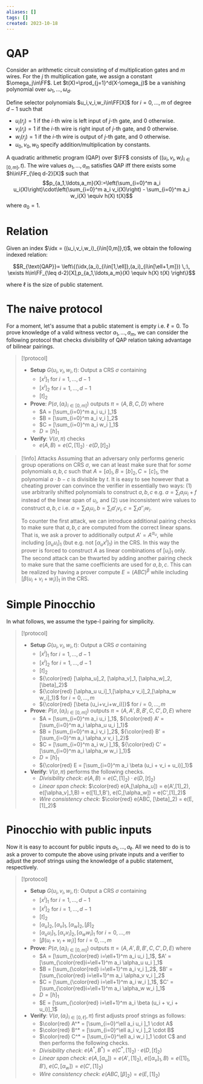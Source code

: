 ```yaml
---
aliases: []
tags: []
created: 2023-10-18
---
```

$\newcommand{\FF}{\mathbb{F}}$
$\newcommand{\idx}{\mathsf{i}}$
$\newcommand{\stm}{\mathsf{x}}$
$\newcommand{\wit}{\mathsf{w}}$

# QAP
Consider an arithmetic circuit consisting of $d$ multiplication gates and $m$ wires. 
For the $j$ th multiplication gate, we assign a constant $\omega_j\in\FF$. Let $t(X)=\prod_{j=1}^d(X-\omega_j)$ be a vanishing polynomial over $\omega_1,\ldots,\omega_d$.

Define selector polynomials $u_i,v_i,w_i\in\FF[X]$ for $i=0,\ldots,m$ of degree $d-1$ such that
  - $u_i(r_j)=1$ if the $i$-th wire is left input of $j$-th gate, and $0$ otherwise.
  - $v_i(r_j)=1$ if the $i$-th wire is right input of $j$-th gate, and $0$ otherwise.
  - $w_i(r_j)=1$ if the $i$-th wire is output of $j$-th gate, and $0$ otherwise.
  - $u_0,v_0,w_0$ specify addition/multiplication by constants. 

A quadratic arithmetic program (QAP) over $\FF$ consists of $((u_i,v_i,w_i)_{i\in[0,m]},t)$.
The wire values $a_1,\ldots,a_m$ satisfies QAP iff there exists some $h\in\FF_{\leq d-2}[X]$ such that
$$p_{a_1,\ldots,a_m}(X):=\left(\sum_{i=0}^m a_i u_i(X)\right)\cdot\left(\sum_{i=0}^m a_i v_i(X)\right) - \sum_{i=0}^m a_i w_i(X) \equiv h(X) t(X)$$
where $a_0=1$. 

# Relation
Given an index $\idx = ((u_i,v_i,w_i)_{i\in[0,m]},t)$, we obtain the following indexed relation:

$$R_{\text{QAP}}= \left\{(\idx,(a_i)_{i\in[1,\ell]},(a_i)_{i\in[\ell+1,m]}) \,:\, \exists h\in\FF_{\leq d-2}[X],p_{a_1,\ldots,a_m}(X) \equiv h(X) t(X)  \right\}$$

where $\ell$ is the size of public statement. 

# The naive protocol
For a moment, let's assume that a public statement is empty i.e. $\ell=0$.
To prove knowledge of a valid witness vector $a_1,\ldots,a_m$, we can consider the following protocol that checks divisibility of QAP relation taking advantage of bilinear pairings. 

> [!protocol] 
> - **Setup** $G(u_i,v_i,w_i,t)$: Output a CRS $\sigma$ containing
>   - $[x^i]_1$ for $i=1,\ldots,d-1$
>   - $[x^i]_2$ for $i=1,\ldots,d-1$
>   - $[t]_2$
> - **Prove**: $P(\sigma,(a_i)_{i\in [0,m]})$ outputs $\pi = (A,B,C,D)$ where
>   - $A = [\sum_{i=0}^m a_i u_i ]_1$
>   - $B = [\sum_{i=0}^m a_i v_i ]_2$
>   - $C = [\sum_{i=0}^m a_i w_i ]_1$
>   - $D = [h]_1$
> - **Verify**: $V(\sigma,\pi)$ checks
>   - $e(A,B) = e(C,[1]_2) \cdot e(D, [t]_2)$

> [!info] Attacks
> Assuming that an adversary only performs generic group operations on CRS $\sigma$, we can at least make sure that for *some* polynomials $a,b,c$ such that $A=[a]_1,B=[b]_2,C=[c]_1$, the polynomial $a\cdot b- c$ is divisible by $t$. It is easy to see however that a cheating prover can convince the verifier in essentially two ways: (1) use arbitrarily shifted polynomials to construct $a,b,c$ e.g. $a = \sum_i a_i u_i + f$ instead of the linear span of $u_i$, and  (2) use inconsistent wire values to construct $a,b,c$ i.e. $a = \sum_i a_i u_i, b = \sum_i a'_i v_i, c = \sum_i a''_i w_i$. 
> 
> To counter the first attack, we can introduce additional pairing checks to make sure that $a,b,c$ are computed from the correct linear spans. That is, we ask a prover to additionally output $A'=A^{\alpha_u}$, while including $[\alpha_u u_i]_1$ (but e.g. not $[\alpha_u x^i]_1$) in the CRS. In this way the prover is forced to construct $A$ as linear combinations of $[u_i]_1$ only. 
> The second attack can be thwarted by adding another pairing check to make sure that the same coefficients are used for $a,b,c$. This can be realized by having a prover compute $E=(ABC)^\beta$ while including $[\beta(u_i+v_i+w_i)]_1$ in the CRS. 

# Simple Pinocchio
In what follows, we assume the type-I pairing for simplicity. 
> [!protocol] 
> - **Setup** $G(u_i,v_i,w_i,t)$: Output a CRS $\sigma$ containing
>   - $[x^i]_1$ for $i=1,\ldots,d-1$
>   - $[x^i]_2$ for $i=1,\ldots,d-1$
>   - $[t]_2$
>   - ${\color{red} [\alpha_u]_2, [\alpha_v]_1, [\alpha_w]_2, [\beta]_2}$
>   - ${\color{red} [\alpha_u u_i]_1,[\alpha_v v_i]_2,[\alpha_w w_i]_1}$ for $i=0,\ldots,m$
>   - ${\color{red} [\beta (u_i+v_i+w_i)]}$ for $i=0,\ldots,m$
> - **Prove**: $P(\sigma,(a_i)_{i\in [0,m]})$ outputs $\pi = (A,A',B,B',C,C',D,E)$ where
>   - $A = [\sum_{i=0}^m a_i u_i ]_1$, ${\color{red} A' = [\sum_{i=0}^m a_i \alpha_u u_i ]_1}$
>   - $B = [\sum_{i=0}^m a_i v_i ]_2$, ${\color{red} B' = [\sum_{i=0}^m a_i \alpha_v v_i ]_2}$
>   - $C = [\sum_{i=0}^m a_i w_i ]_1$, ${\color{red} C' = [\sum_{i=0}^m a_i \alpha_w w_i ]_1}$
>   - $D = [h]_1$
>   - ${\color{red} E = [\sum_{i=0}^m a_i \beta (u_i + v_i + u_i)]_1}$
> - **Verify**: $V(\sigma,\pi)$ performs the following checks.
>   - *Divisibility check*: $e(A,B) = e(C,[1]_2) \cdot e(D, [t]_2)$ 
>   - *Linear span check*: $\color{red} e(A,[\alpha_u]) = e(A',[1]_2), e([\alpha_v]_1,B) = e([1]_1,B'), e(C,[\alpha_w]) = e(C',[1]_2)$
>   - *Wire consistency check*: $\color{red} e(ABC, [\beta]_2) = e(E, [1]_2)$ 

# Pinocchio with public inputs
Now it is easy to account for public inputs $a_1,\ldots,a_\ell$. All we need to do is to ask a prover to compute the above using private inputs and a verifier to adjust the proof strings using the knowledge of a public statement, respectively.

> [!protocol] 
> - **Setup** $G(u_i,v_i,w_i,t)$: Output a CRS $\sigma$ containing
>   - $[x^i]_1$ for $i=1,\ldots,d-1$
>   - $[x^i]_2$ for $i=1,\ldots,d-1$
>   - $[t]_2$
>   - $[\alpha_u]_2, [\alpha_v]_1, [\alpha_w]_2, [\beta]_2$
>   - $[\alpha_u u_i]_1,[\alpha_v v_i]_2,[\alpha_w w_i]_1$ for $i=0,\ldots,m$
>   - $[\beta (u_i+v_i+w_i)]$ for $i=0,\ldots,m$
> - **Prove**: $P(\sigma,(a_i)_{i\in [0,m]})$ outputs $\pi = (A,A',B,B',C,C',D,E)$ where
>   - $A = [\sum_{\color{red} i=\ell+1}^m a_i u_i ]_1$, $A' = [\sum_{\color{red}i=\ell+1}^m a_i \alpha_u u_i ]_1$
>   - $B = [\sum_{\color{red} i=\ell+1}^m a_i v_i ]_2$, $B' = [\sum_{\color{red} i=\ell+1}^m a_i \alpha_v v_i ]_2$
>   - $C = [\sum_{\color{red} i=\ell+1}^m a_i w_i ]_1$, $C' = [\sum_{\color{red}i=\ell+1}^m a_i \alpha_w w_i ]_1$
>   - $D = [h]_1$
>   - $E = [\sum_{\color{red} i=\ell+1}^m a_i \beta (u_i + v_i + u_i)]_1$
> - **Verify**: $V(\sigma,(a_i)_{i\in [0,\ell]},\pi)$ first adjusts proof strings as follows:
>   - $\color{red} A^* = [\sum_{i=0}^\ell a_i u_i ]_1 \cdot A$
>   - $\color{red} B^* = [\sum_{i=0}^\ell a_i v_i ]_2 \cdot B$
>   - $\color{red} C^* = [\sum_{i=0}^\ell a_i w_i ]_1 \cdot C$
> and then performs the following checks.
>   - *Divisibility check*: $e(A^*,B^*) = e(C^*,[1]_2) \cdot e(D, [t]_2)$ 
>   - *Linear span check*: $e(A,[\alpha_u]) = e(A',[1]_2)$, $e([\alpha_v]_1,B) = e([1]_1,B')$, $e(C,[\alpha_w]) = e(C',[1]_2)$
>   - *Wire consistency check*: $e(ABC, [\beta]_2) = e(E, [1]_2)$ 
